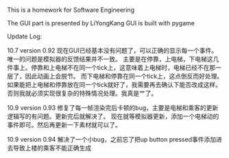This is a homework for Software Engineering

The GUI part is presented by LiYongKang
GUI is built with pygame

Update Log:

10.7 version 0.92
现在GUI已经基本没有问题了，可以正确的显示每一个事件。唯一的问题是模拟器的反馈结果并不一致。
主要是在停靠，上电梯，下电梯这几件事上。停靠和上电梯不在同一个tick上，这意味着上电梯时，电梯已经不在那一层了，因此动画上会脱节。
而下电梯和停靠在同一个tick上，这点倒反而好处理。
如果能把上电梯和停靠放在同一个tick就好了，我需要再去确认下能否改成这样。否则我就必须实现很复杂的特殊情况处理。我真是艹了。

10.9 version 0.93
修复了每一帧渲染完后卡顿的bug，主要是电梯和乘客的更新逻辑写的有问题。更新完后就解决了。
现在就等模拟器更新，添加一个电梯动的事件即可。然后再更新一下素材就可以了。

10.9 version 0.94
解决了一个小bug，之前忘了把up button pressed事件添加进去导致上楼的乘客不能正确生成